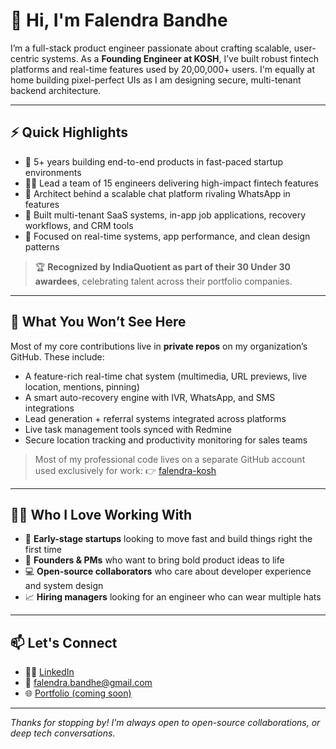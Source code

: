 # 👋 Hi, I'm Falendra Bandhe

I’m a full-stack product engineer passionate about crafting scalable, user-centric systems. As a **Founding Engineer at KOSH**, I’ve built robust fintech platforms and real-time features used by 20,00,000+ users. I'm equally at home building pixel-perfect UIs as I am designing secure, multi-tenant backend architecture.

---

## ⚡ Quick Highlights

- 🚀 5+ years building end-to-end products in fast-paced startup environments
- 👨‍🔧 Lead a team of 15 engineers delivering high-impact fintech features
- 🧠 Architect behind a scalable chat platform rivaling WhatsApp in features
- 🔁 Built multi-tenant SaaS systems, in-app job applications, recovery workflows, and CRM tools
- 🧭 Focused on real-time systems, app performance, and clean design patterns

> 🏆 **Recognized by IndiaQuotient as part of their 30 Under 30 awardees**, celebrating talent across their portfolio companies.

---

## 🔐 What You Won’t See Here

Most of my core contributions live in **private repos** on my organization’s GitHub. These include:

- A feature-rich real-time chat system (multimedia, URL previews, live location, mentions, pinning)
- A smart auto-recovery engine with IVR, WhatsApp, and SMS integrations
- Lead generation + referral systems integrated across platforms
- Live task management tools synced with Redmine
- Secure location tracking and productivity monitoring for sales teams

> Most of my professional code lives on a separate GitHub account used exclusively for work:
👉 [falendra-kosh](https://github.com/falendra-kosh)


---

## 🧑‍💼 Who I Love Working With

- 🏢 **Early-stage startups** looking to move fast and build things right the first time
- 🤝 **Founders & PMs** who want to bring bold product ideas to life
- 💻 **Open-source collaborators** who care about developer experience and system design
- 📈 **Hiring managers** looking for an engineer who can wear multiple hats

---

## 📫 Let's Connect

- 🧑‍💻 [LinkedIn](https://www.linkedin.com/in/falendra-bandhe)
- 📨 falendra.bandhe@gmail.com
- 🌐 [Portfolio (coming soon)](#)

---

_Thanks for stopping by! I'm always open to open-source collaborations, or deep tech conversations._
